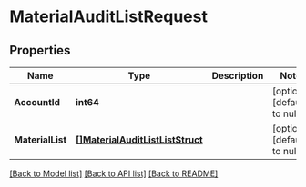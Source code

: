 # MaterialAuditListRequest

## Properties
Name | Type | Description | Notes
------------ | ------------- | ------------- | -------------
**AccountId** | **int64** |  | [optional] [default to null]
**MaterialList** | [**[]MaterialAuditListListStruct**](MaterialAuditListListStruct.md) |  | [optional] [default to null]

[[Back to Model list]](../README.md#documentation-for-models) [[Back to API list]](../README.md#documentation-for-api-endpoints) [[Back to README]](../README.md)


